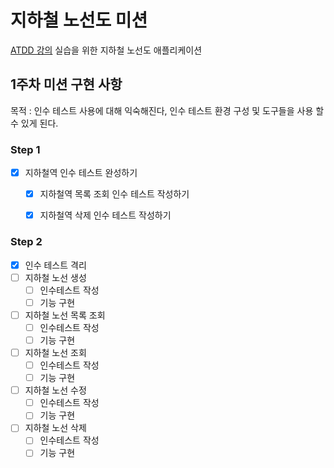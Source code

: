 # 지하철 노선도 미션
[ATDD 강의](https://edu.nextstep.camp/c/R89PYi5H) 실습을 위한 지하철 노선도 애플리케이션

## 1주차 미션 구현 사항

목적 : 인수 테스트 사용에 대해 익숙해진다, 인수 테스트 환경 구성 및 도구들을 사용 할 수 있게 된다.

### Step 1
- [x] 지하철역 인수 테스트 완성하기
  - [x] 지하철역 목록 조회 인수 테스트 작성하기
  - [x] 지하철역 삭제 인수 테스트 작성하기


### Step 2
- [x] 인수 테스트 격리
- [ ] 지하철 노선 생성
  - [ ] 인수테스트 작성
  - [ ] 기능 구현
- [ ] 지하철 노선 목록 조회
  - [ ] 인수테스트 작성
  - [ ] 기능 구현
- [ ] 지하철 노선 조회
  - [ ] 인수테스트 작성
  - [ ] 기능 구현
- [ ] 지하철 노선 수정
  - [ ] 인수테스트 작성
  - [ ] 기능 구현
- [ ] 지하철 노선 삭제
  - [ ] 인수테스트 작성
  - [ ] 기능 구현
